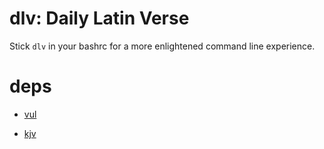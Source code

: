# dlv: Daily Latin Verse
Stick `dlv` in your bashrc for a more enlightened command line experience.

# deps

* [vul](https://github.com/LukeSmithxyz/vul/)

* [kjv](https://github.com/bontibon/kjv)
